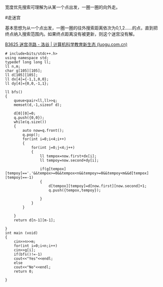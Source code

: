 宽度优先搜索可理解为从某一个点出发，一圈一圈的向外走。

#走迷宫

基本思想为从一个点出发，一圈一圈的往外搜索距离依次为0,1,2......的点，直到把终点纳入搜索范围内。如果终点距离没有被更新，则这个迷宫没有解。

[B3625 迷宫寻路 - 洛谷 | 计算机科学教育新生态 (luogu.com.cn)](https://www.luogu.com.cn/problem/B3625)

```
# include<bits/stdc++.h>
using namespace std;
typedef long long ll;
ll n,m;
char g[105][105];
ll d[105][105];
ll dx[4]={-1,1,0,0};
ll dy[4]={0,0,-1,1};

ll bfs()
{
	queue<pair<ll,ll>>q;
	memset(d,-1,sizeof d);
	
	d[0][0]=0;
	q.push({0,0});
	while(q.size())
	{
		auto now=q.front();
		q.pop();
		for(int i=0;i<4;i++)
		{
			for(int j=0;j<4;j++)
			{
				ll tempox=now.first+dx[i];
				ll tempoy=now.second+dy[i];
				
				if(g[tempox][tempoy]=='.'&&tempox>=0&&tempox<n&&tempoy>=0&&tempoy<m&&d[tempox][tempoy]==-1)
				{
					d[tempox][tempoy]=d[now.first][now.second]+1;
					q.push({tempox,tempoy});
					
				}
			}
		}
		
	}
	return d[n-1][m-1];
	
}
int main (void)
{
	cin>>n>>m;
	for(int i=0;i<n;i++)
	cin>>g[i];
	if(bfs()!=-1)
	cout<<"Yes"<<endl;
	else
	cout<<"No"<<endl;
	return 0;
	
}
```

#